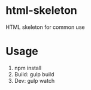 # html-skeleton
HTML skeleton for common use


# Usage

1. npm install
2. Build: gulp build
3. Dev: gulp watch